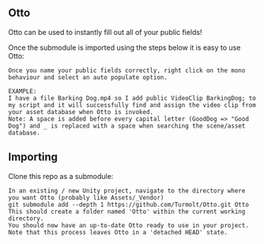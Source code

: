 ## Otto

Otto can be used to instantly fill out all of your public fields!

Once the submodule is imported using the steps below it is easy to use Otto:

    Once you name your public fields correctly, right click on the mono behaviour and select an auto populate option.
    
    EXAMPLE:
    I have a file Barking Dog.mp4 so I add public VideoClip BarkingDog; to my script and it will successfully find and assign the video clip from your asset database when Otto is invoked.
    Note: A space is added before every capital letter (GoodDog => "Good Dog") and _ is replaced with a space when searching the scene/asset database.

## Importing

Clone this repo as a submodule:

    In an existing / new Unity project, navigate to the directory where you want Otto (probably like Assets/_Vendor)
    git submodule add --depth 1 https://github.com/Turmolt/Otto.git Otto
    This should create a folder named 'Otto' within the current working directory.
    You should now have an up-to-date Otto ready to use in your project. Note that this process leaves Otto in a 'detached HEAD' state.
